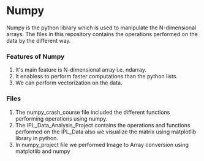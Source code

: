 # Numpy
  Numpy is the python library which is used to manipulate the N-dimensional arrays.
  The files in this repository contains the operations performed on the data by the different way.

### Features of Numpy
1. It's main feature is N-dimensional array i.e. ndarray.
2. It enabless to perform faster computations than the python lists.
3. We can perform vectorization on the data.

### Files 
1. The numpy_crash_course file included the different functions performing operations using numpy.
2. The IPL_Data_Analysis_Project contains the operations and functions performed on the IPL_Data also we visualize the matrix using matplotlib library in python.
3. In numpy_project file we performed Image to Array conversion using matplotlib and numpy
  
  
